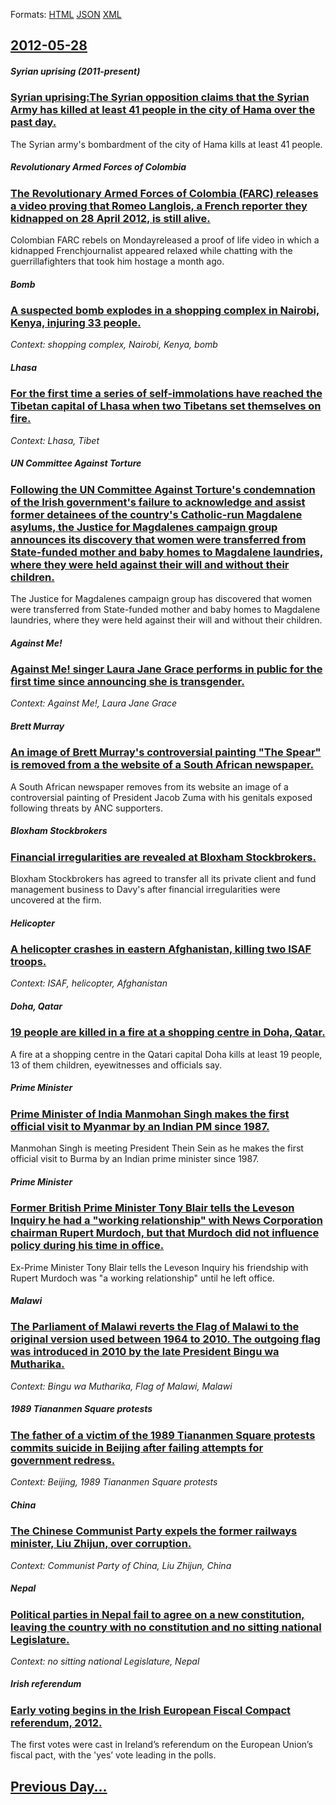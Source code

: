 
Formats: [HTML](2012/05/28/index.html)  [JSON](2012/05/28/index.json)  [XML](2012/05/28/index.xml)  

## [2012-05-28](/news/2012/05/28/index.md)

##### Syrian uprising (2011-present)
### [Syrian uprising:The Syrian opposition claims that the Syrian Army has killed at least 41 people in the city of Hama over the past day. ](/news/2012/05/28/syrian-uprising-the-syrian-opposition-claims-that-the-syrian-army-has-killed-at-least-41-people-in-the-city-of-hama-over-the-past-day.md)
The Syrian army&#39;s bombardment of the city of Hama kills at least 41 people.

##### Revolutionary Armed Forces of Colombia
### [The Revolutionary Armed Forces of Colombia (FARC) releases a video proving that Romeo Langlois, a French reporter they kidnapped on 28 April 2012, is still alive. ](/news/2012/05/28/the-revolutionary-armed-forces-of-colombia-farc-releases-a-video-proving-that-romeo-langlois-a-french-reporter-they-kidnapped-on-28-april.md)
Colombian FARC rebels on Mondayreleased a proof of life video in which a kidnapped Frenchjournalist appeared relaxed while chatting with the guerrillafighters that took him hostage a month ago.

##### Bomb
### [A suspected bomb explodes in a shopping complex in Nairobi, Kenya, injuring 33 people. ](/news/2012/05/28/a-suspected-bomb-explodes-in-a-shopping-complex-in-nairobi-kenya-injuring-33-people.md)
_Context: shopping complex, Nairobi, Kenya, bomb_

##### Lhasa
### [For the first time a series of self-immolations have reached the Tibetan capital of Lhasa when two Tibetans set themselves on fire.](/news/2012/05/28/for-the-first-time-a-series-of-self-immolations-have-reached-the-tibetan-capital-of-lhasa-when-two-tibetans-set-themselves-on-fire.md)
_Context: Lhasa, Tibet_

##### UN Committee Against Torture
### [Following the UN Committee Against Torture's condemnation of the Irish government's failure to acknowledge and assist former detainees of the country's Catholic-run Magdalene asylums, the Justice for Magdalenes campaign group announces its discovery that women were transferred from State-funded mother and baby homes to Magdalene laundries, where they were held against their will and without their children. ](/news/2012/05/28/following-the-un-committee-against-torture-s-condemnation-of-the-irish-government-s-failure-to-acknowledge-and-assist-former-detainees-of-th.md)
The Justice for Magdalenes campaign group has discovered that women were transferred from State-funded mother and baby homes to Magdalene laundries, where they were held against their will and without their children.

##### Against Me!
### [Against Me! singer Laura Jane Grace performs in public for the first time since announcing she is transgender. ](/news/2012/05/28/against-me-singer-laura-jane-grace-performs-in-public-for-the-first-time-since-announcing-she-is-transgender.md)
_Context: Against Me!, Laura Jane Grace_

##### Brett Murray
### [An image of Brett Murray's controversial painting "The Spear" is removed from a the website of a South African newspaper. ](/news/2012/05/28/an-image-of-brett-murray-s-controversial-painting-the-spear-is-removed-from-a-the-website-of-a-south-african-newspaper.md)
A South African newspaper removes from its website an image of a controversial painting of President Jacob Zuma with his genitals exposed following threats by ANC supporters.

##### Bloxham Stockbrokers
### [Financial irregularities are revealed at Bloxham Stockbrokers. ](/news/2012/05/28/financial-irregularities-are-revealed-at-bloxham-stockbrokers.md)
Bloxham Stockbrokers has agreed to transfer all its private client and fund management business to Davy&#39;s after financial irregularities were uncovered at the firm.

##### Helicopter
### [A helicopter crashes in eastern Afghanistan, killing two ISAF troops. ](/news/2012/05/28/a-helicopter-crashes-in-eastern-afghanistan-killing-two-isaf-troops.md)
_Context: ISAF, helicopter, Afghanistan_

##### Doha, Qatar
### [19 people are killed in a fire at a shopping centre in Doha, Qatar. ](/news/2012/05/28/19-people-are-killed-in-a-fire-at-a-shopping-centre-in-doha-qatar.md)
A fire at a shopping centre in the Qatari capital Doha kills at least 19 people, 13 of them children, eyewitnesses and officials say.

##### Prime Minister
### [Prime Minister of India Manmohan Singh makes the first official visit to Myanmar by an Indian PM since 1987. ](/news/2012/05/28/prime-minister-of-india-manmohan-singh-makes-the-first-official-visit-to-myanmar-by-an-indian-pm-since-1987.md)
Manmohan Singh is meeting President Thein Sein as he makes the first official visit to Burma by an Indian prime minister since 1987.

##### Prime Minister
### [Former British Prime Minister Tony Blair tells the Leveson Inquiry he had a "working relationship" with News Corporation chairman Rupert Murdoch, but that Murdoch did not influence policy during his time in office. ](/news/2012/05/28/former-british-prime-minister-tony-blair-tells-the-leveson-inquiry-he-had-a-working-relationship-with-news-corporation-chairman-rupert-mur.md)
Ex-Prime Minister Tony Blair tells the Leveson Inquiry his friendship with Rupert Murdoch was &quot;a working relationship&quot; until he left office.

##### Malawi
### [The Parliament of Malawi reverts the Flag of Malawi to the original version used between 1964 to 2010. The outgoing flag was introduced in 2010 by the late President Bingu wa Mutharika. ](/news/2012/05/28/the-parliament-of-malawi-reverts-the-flag-of-malawi-to-the-original-version-used-between-1964-to-2010-the-outgoing-flag-was-introduced-in-2.md)
_Context: Bingu wa Mutharika, Flag of Malawi, Malawi_

##### 1989 Tiananmen Square protests
### [The father of a victim of the 1989 Tiananmen Square protests commits suicide in Beijing after failing attempts for government redress. ](/news/2012/05/28/the-father-of-a-victim-of-the-1989-tiananmen-square-protests-commits-suicide-in-beijing-after-failing-attempts-for-government-redress.md)
_Context: Beijing, 1989 Tiananmen Square protests_

##### China
### [The Chinese Communist Party expels the former railways minister, Liu Zhijun, over corruption. ](/news/2012/05/28/the-chinese-communist-party-expels-the-former-railways-minister-liu-zhijun-over-corruption.md)
_Context: Communist Party of China, Liu Zhijun, China_

##### Nepal
### [Political parties in Nepal fail to agree on a new constitution, leaving the country with no constitution and no sitting national Legislature. ](/news/2012/05/28/political-parties-in-nepal-fail-to-agree-on-a-new-constitution-leaving-the-country-with-no-constitution-and-no-sitting-national-legislature.md)
_Context: no sitting national Legislature, Nepal_

##### Irish referendum
### [Early voting begins in the Irish European Fiscal Compact referendum, 2012. ](/news/2012/05/28/early-voting-begins-in-the-irish-european-fiscal-compact-referendum-2012.md)
The first votes were cast in Ireland&rsquo;s referendum on the European Union&rsquo;s fiscal pact, with the &#039;yes&rsquo; vote leading in the polls.

## [Previous Day...](/news/2012/05/27/index.md)

